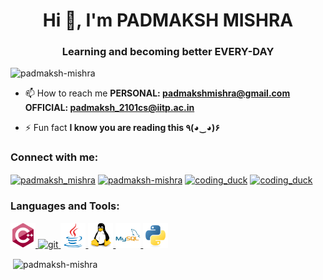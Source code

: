 <h1 align="center">Hi 👋, I'm PADMAKSH MISHRA</h1>
<h3 align="center">Learning and becoming better EVERY-DAY</h3>

<p align="left"> <img src="https://komarev.com/ghpvc/?username=padmaksh-mishra&label=Visitors&color=0e83be&style=flat" alt="padmaksh-mishra" /> </p>

- 📫 How to reach me **PERSONAL: padmakshmishra@gmail.com OFFICIAL: padmaksh_2101cs@iitp.ac.in**

- ⚡ Fun fact **I know you are reading this ٩(◕‿◕)۶**

<h3 align="left">Connect with me:</h3>
<p align="left">
<a href="https://twitter.com/padmaksh_mishra" target="blank"><img align="center" src="https://raw.githubusercontent.com/rahuldkjain/github-profile-readme-generator/master/src/images/icons/Social/twitter.svg" alt="padmaksh_mishra" height="30" width="40" /></a>
<a href="https://linkedin.com/in/padmaksh-mishra" target="blank"><img align="center" src="https://raw.githubusercontent.com/rahuldkjain/github-profile-readme-generator/master/src/images/icons/Social/linked-in-alt.svg" alt="padmaksh-mishra" height="30" width="40" /></a>
<a href="https://www.codechef.com/users/coding_duck" target="blank"><img align="center" src="https://cdn.jsdelivr.net/npm/simple-icons@3.1.0/icons/codechef.svg" alt="coding_duck" height="30" width="40" /></a>
<a href="https://codeforces.com/profile/coding_duck" target="blank"><img align="center" src="https://raw.githubusercontent.com/rahuldkjain/github-profile-readme-generator/master/src/images/icons/Social/codeforces.svg" alt="coding_duck" height="30" width="40" /></a>
</p>

<h3 align="left">Languages and Tools:</h3>
<p align="left"> <a href="https://www.w3schools.com/cpp/" target="_blank" rel="noreferrer"> <img src="https://raw.githubusercontent.com/devicons/devicon/master/icons/cplusplus/cplusplus-original.svg" alt="cplusplus" width="40" height="40"/> </a> <a href="https://git-scm.com/" target="_blank" rel="noreferrer"> <img src="https://www.vectorlogo.zone/logos/git-scm/git-scm-icon.svg" alt="git" width="40" height="40"/> </a> <a href="https://www.java.com" target="_blank" rel="noreferrer"> <img src="https://raw.githubusercontent.com/devicons/devicon/master/icons/java/java-original.svg" alt="java" width="40" height="40"/> </a> <a href="https://www.linux.org/" target="_blank" rel="noreferrer"> <img src="https://raw.githubusercontent.com/devicons/devicon/master/icons/linux/linux-original.svg" alt="linux" width="40" height="40"/> </a> <a href="https://www.mysql.com/" target="_blank" rel="noreferrer"> <img src="https://raw.githubusercontent.com/devicons/devicon/master/icons/mysql/mysql-original-wordmark.svg" alt="mysql" width="40" height="40"/> </a> <a href="https://www.python.org" target="_blank" rel="noreferrer"> <img src="https://raw.githubusercontent.com/devicons/devicon/master/icons/python/python-original.svg" alt="python" width="40" height="40"/> </a> </p>

<p>&nbsp;<img align="center" src="https://github-readme-stats.vercel.app/api?username=padmaksh-mishra&show_icons=true&locale=en" alt="padmaksh-mishra" /></p>
